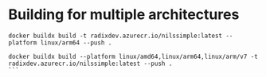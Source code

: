 # Building for multiple architectures

````
docker buildx build -t radixdev.azurecr.io/nilssimple:latest --platform linux/arm64 --push .

docker buildx build --platform linux/amd64,linux/arm64,linux/arm/v7 -t radixdev.azurecr.io/nilssimple:latest --push .
```